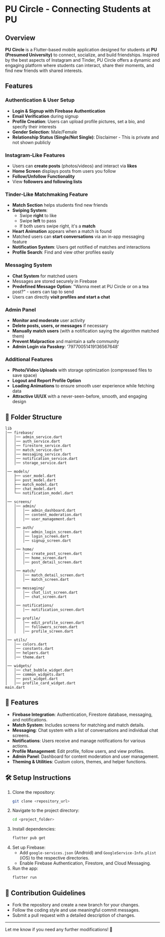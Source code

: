 # PU Circle - Connecting Students at PU

## Overview
**PU Circle** is a Flutter-based mobile application designed for students at **PU (Presumed University)** to connect, socialize, and build friendships. Inspired by the best aspects of Instagram and Tinder, PU Circle offers a dynamic and engaging platform where students can interact, share their moments, and find new friends with shared interests.

## Features
### **Authentication & User Setup**
- **Login & Signup with Firebase Authentication**
- **Email Verification** during signup
- **Profile Creation**: Users can upload profile pictures, set a bio, and specify their interests
- **Gender Selection**: Male/Female
- **Relationship Status (Single/Not Single)**: Disclaimer - This is private and not shown publicly

### **Instagram-Like Features**
- Users can **create posts** (photos/videos) and interact via **likes**
- **Home Screen** displays posts from users you follow
- **Follow/Unfollow Functionality**
- View **followers and following lists**

### **Tinder-Like Matchmaking Feature**
- **Match Section** helps students find new friends
- **Swiping System**:
   - Swipe **right** to like
   - Swipe **left** to pass
   - If both users swipe right, it's a **match**
- **Heart Animation** appears when a match is found
- Matched users can **start conversations** via an in-app messaging feature
- **Notification System**: Users get notified of matches and interactions
- **Profile Search**: Find and view other profiles easily

### **Messaging System**
- **Chat System** for matched users
- Messages are stored securely in Firebase
- **Predefined Message Option**: "Wanna meet at PU Circle or on a tea post?" - users can tap to send
- Users can directly **visit profiles and start a chat**

### **Admin Panel**
- **Monitor and moderate** user activity
- **Delete posts, users, or messages** if necessary
- **Manually match users** (with a notification saying the algorithm matched them)
- **Prevent Malpractice** and maintain a safe community
- **Admin Login via Passkey**: '79770051419136567648'

### **Additional Features**
- **Photo/Video Uploads** with storage optimization (compressed files to save space)
- **Logout and Report Profile Option**
- **Loading Animations** to ensure smooth user experience while fetching data
- **Attractive UI/UX** with a never-seen-before, smooth, and engaging design


## 📁 Folder Structure

```
lib
│── firebase/
│   │── admin_service.dart
│   │── auth_service.dart
│   │── firestore_service.dart
│   │── match_service.dart
│   │── messaging_service.dart
│   │── notification_service.dart
│   │── storage_service.dart
│
│── models/
│   ├── user_model.dart
│   ├── post_model.dart
│   ├── match_model.dart
│   ├── chat_model.dart
│   └── notification_model.dart
│
│── screens/
│   │── admin/
│   │   │── admin_dashboard.dart
│   │   │── content_moderation.dart
│   │   │── user_management.dart
│   │
│   │── auth/
│   │   │── admin_login_screen.dart
│   │   │── login_screen.dart
│   │   │── signup_screen.dart
│   │
│   │── home/
│   │   │── create_post_screen.dart
│   │   │── home_screen.dart
│   │   │── post_detail_screen.dart
│   │
│   │── match/
│   │   │── match_detail_screen.dart
│   │   │── match_screen.dart
│   │
│   │── messaging/
│   │   │── chat_list_screen.dart
│   │   │── chat_screen.dart
│   │
│   │── notifications/
│   │   │── notification_screen.dart
│   │
│   │── profile/
│   │   │── edit_profile_screen.dart
│   │   │── followers_screen.dart
│   │   │── profile_screen.dart
│
│── utils/
│   │── colors.dart
│   │── constants.dart
│   │── helpers.dart
│   │── theme.dart
│
│── widgets/
│   │── chat_bubble_widget.dart
│   │── common_widgets.dart
│   │── post_widget.dart
│   │── profile_card_widget.dart
main.dart
```

## 🚀 Features

- **Firebase Integration**: Authentication, Firestore database, messaging, and notifications.
- **Match System**: Includes screens for matching and match details.
- **Messaging**: Chat system with a list of conversations and individual chat screens.
- **Notifications**: Users receive and manage notifications for various actions.
- **Profile Management**: Edit profile, follow users, and view profiles.
- **Admin Panel**: Dashboard for content moderation and user management.
- **Theming & Utilities**: Custom colors, themes, and helper functions.

## 🛠️ Setup Instructions

1. Clone the repository:
   ```sh
   git clone <repository_url>
   ```
2. Navigate to the project directory:
   ```sh
   cd <project_folder>
   ```
3. Install dependencies:
   ```sh
   flutter pub get
   ```
4. Set up Firebase:
   - Add `google-services.json` (Android) and `GoogleService-Info.plist` (iOS) to the respective directories.
   - Enable Firebase Authentication, Firestore, and Cloud Messaging.
5. Run the app:
   ```sh
   flutter run
   ```

## 📌 Contribution Guidelines

- Fork the repository and create a new branch for your changes.
- Follow the coding style and use meaningful commit messages.
- Submit a pull request with a detailed description of changes.

---

Let me know if you need any further modifications! 🚀
